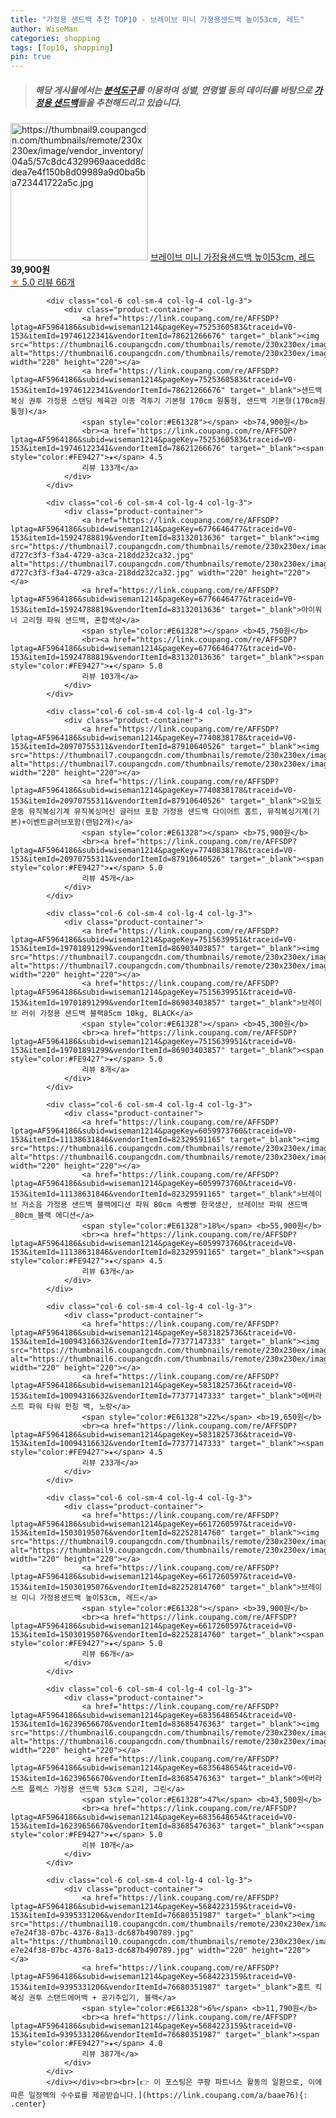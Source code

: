```yaml
---
title: "가정용 샌드백 추천 TOP10 - 브레이브 미니 가정용샌드백 높이53cm, 레드"
author: WiseMan
categories: shopping
tags: [Top10, shopping]
pin: true
---
```


> ##### 해당 게시물에서는 [**분석도구**](https://itemscout.io/)를 이용하여 **성별**, **연령별** 등의 데이터를 바탕으로 [**가정용 샌드백**](https://link.coupang.com/a/baae76)들을 추천해드리고 있습니다.
<div class="container"><div class="row">
            <div class="col-6 col-sm-4 col-lg-4 col-lg-3">
                <div class="product-container">
                    <a href="https://link.coupang.com/re/AFFSDP?lptag=AF5964186&subid=wiseman1214&pageKey=6617260597&traceid=V0-153&itemId=15030195076&vendorItemId=82252814760" target="_blank"><img src="https://thumbnail9.coupangcdn.com/thumbnails/remote/230x230ex/image/vendor_inventory/04a5/57c8dc4329969aacedd8cdea7e4f150b8d09989a9d0ba5ba723441722a5c.jpg" alt="https://thumbnail9.coupangcdn.com/thumbnails/remote/230x230ex/image/vendor_inventory/04a5/57c8dc4329969aacedd8cdea7e4f150b8d09989a9d0ba5ba723441722a5c.jpg" width="220" height="220"></a>
                    <a href="https://link.coupang.com/re/AFFSDP?lptag=AF5964186&subid=wiseman1214&pageKey=6617260597&traceid=V0-153&itemId=15030195076&vendorItemId=82252814760" target="_blank">브레이브 미니 가정용샌드백 높이53cm, 레드</a>
                    <span style="color:#E61328"></span> <b>39,900원</b>
                    <br><a href="https://link.coupang.com/re/AFFSDP?lptag=AF5964186&subid=wiseman1214&pageKey=6617260597&traceid=V0-153&itemId=15030195076&vendorItemId=82252814760" target="_blank"><span style="color:#FE9427">★</span> 5.0
                    리뷰 66개</a>
                </div>
            </div>
            
            <div class="col-6 col-sm-4 col-lg-4 col-lg-3">
                <div class="product-container">
                    <a href="https://link.coupang.com/re/AFFSDP?lptag=AF5964186&subid=wiseman1214&pageKey=7525360583&traceid=V0-153&itemId=19746122341&vendorItemId=78621266676" target="_blank"><img src="https://thumbnail6.coupangcdn.com/thumbnails/remote/230x230ex/image/vendor_inventory/4688/92ffd6ec7fb8bda397d9a5fcbf006f93e045f61cfe075c91531ba375cb13.png" alt="https://thumbnail6.coupangcdn.com/thumbnails/remote/230x230ex/image/vendor_inventory/4688/92ffd6ec7fb8bda397d9a5fcbf006f93e045f61cfe075c91531ba375cb13.png" width="220" height="220"></a>
                    <a href="https://link.coupang.com/re/AFFSDP?lptag=AF5964186&subid=wiseman1214&pageKey=7525360583&traceid=V0-153&itemId=19746122341&vendorItemId=78621266676" target="_blank">샌드백 복싱 권투 가정용 스탠딩 체육관 이종 격투기 기본형 170cm 원통형, 샌드백 기본형(170cm원통형)</a>
                    <span style="color:#E61328"></span> <b>74,900원</b>
                    <br><a href="https://link.coupang.com/re/AFFSDP?lptag=AF5964186&subid=wiseman1214&pageKey=7525360583&traceid=V0-153&itemId=19746122341&vendorItemId=78621266676" target="_blank"><span style="color:#FE9427">★</span> 4.5
                    리뷰 133개</a>
                </div>
            </div>
            
            <div class="col-6 col-sm-4 col-lg-4 col-lg-3">
                <div class="product-container">
                    <a href="https://link.coupang.com/re/AFFSDP?lptag=AF5964186&subid=wiseman1214&pageKey=6776646477&traceid=V0-153&itemId=15924788819&vendorItemId=83132013636" target="_blank"><img src="https://thumbnail7.coupangcdn.com/thumbnails/remote/230x230ex/image/retail/images/2198724608759720-d727c3f3-f3a4-4729-a3ca-218dd232ca32.jpg" alt="https://thumbnail7.coupangcdn.com/thumbnails/remote/230x230ex/image/retail/images/2198724608759720-d727c3f3-f3a4-4729-a3ca-218dd232ca32.jpg" width="220" height="220"></a>
                    <a href="https://link.coupang.com/re/AFFSDP?lptag=AF5964186&subid=wiseman1214&pageKey=6776646477&traceid=V0-153&itemId=15924788819&vendorItemId=83132013636" target="_blank">아이워너 고리형 파워 샌드백, 혼합색상</a>
                    <span style="color:#E61328"></span> <b>45,750원</b>
                    <br><a href="https://link.coupang.com/re/AFFSDP?lptag=AF5964186&subid=wiseman1214&pageKey=6776646477&traceid=V0-153&itemId=15924788819&vendorItemId=83132013636" target="_blank"><span style="color:#FE9427">★</span> 5.0
                    리뷰 103개</a>
                </div>
            </div>
            
            <div class="col-6 col-sm-4 col-lg-4 col-lg-3">
                <div class="product-container">
                    <a href="https://link.coupang.com/re/AFFSDP?lptag=AF5964186&subid=wiseman1214&pageKey=7740838178&traceid=V0-153&itemId=20970755311&vendorItemId=87910640526" target="_blank"><img src="https://thumbnail7.coupangcdn.com/thumbnails/remote/230x230ex/image/vendor_inventory/80fa/f893c9d92d421a1589b3a29288bc87cd02c4e5ee3fea947b8c8119d5af84.png" alt="https://thumbnail7.coupangcdn.com/thumbnails/remote/230x230ex/image/vendor_inventory/80fa/f893c9d92d421a1589b3a29288bc87cd02c4e5ee3fea947b8c8119d5af84.png" width="220" height="220"></a>
                    <a href="https://link.coupang.com/re/AFFSDP?lptag=AF5964186&subid=wiseman1214&pageKey=7740838178&traceid=V0-153&itemId=20970755311&vendorItemId=87910640526" target="_blank">오늘도운동 뮤직복싱기계 뮤직복싱머신 글러브 포함 가정용 샌드백 다이어트 홈트, 뮤직복싱기계(기본)+이벤트글러브포함(랜덤2개)</a>
                    <span style="color:#E61328"></span> <b>75,900원</b>
                    <br><a href="https://link.coupang.com/re/AFFSDP?lptag=AF5964186&subid=wiseman1214&pageKey=7740838178&traceid=V0-153&itemId=20970755311&vendorItemId=87910640526" target="_blank"><span style="color:#FE9427">★</span> 5.0
                    리뷰 45개</a>
                </div>
            </div>
            
            <div class="col-6 col-sm-4 col-lg-4 col-lg-3">
                <div class="product-container">
                    <a href="https://link.coupang.com/re/AFFSDP?lptag=AF5964186&subid=wiseman1214&pageKey=7515639951&traceid=V0-153&itemId=19701891299&vendorItemId=86903403857" target="_blank"><img src="https://thumbnail7.coupangcdn.com/thumbnails/remote/230x230ex/image/vendor_inventory/0fda/4b7c96509c23ac688bb63f3db417667b111507c76a48d505e444f60a64cf.jpg" alt="https://thumbnail7.coupangcdn.com/thumbnails/remote/230x230ex/image/vendor_inventory/0fda/4b7c96509c23ac688bb63f3db417667b111507c76a48d505e444f60a64cf.jpg" width="220" height="220"></a>
                    <a href="https://link.coupang.com/re/AFFSDP?lptag=AF5964186&subid=wiseman1214&pageKey=7515639951&traceid=V0-153&itemId=19701891299&vendorItemId=86903403857" target="_blank">브레이브 러쉬 가정용 샌드백 블랙85cm 10kg, BLACK</a>
                    <span style="color:#E61328"></span> <b>45,300원</b>
                    <br><a href="https://link.coupang.com/re/AFFSDP?lptag=AF5964186&subid=wiseman1214&pageKey=7515639951&traceid=V0-153&itemId=19701891299&vendorItemId=86903403857" target="_blank"><span style="color:#FE9427">★</span> 5.0
                    리뷰 8개</a>
                </div>
            </div>
            
            <div class="col-6 col-sm-4 col-lg-4 col-lg-3">
                <div class="product-container">
                    <a href="https://link.coupang.com/re/AFFSDP?lptag=AF5964186&subid=wiseman1214&pageKey=6059973760&traceid=V0-153&itemId=11138631846&vendorItemId=82329591165" target="_blank"><img src="https://thumbnail6.coupangcdn.com/thumbnails/remote/230x230ex/image/vendor_inventory/bf32/6456a04f06f41b5e31aa4fb5319f50b6bb8be617f4f50ad594f5fbde6a1e.jpg" alt="https://thumbnail6.coupangcdn.com/thumbnails/remote/230x230ex/image/vendor_inventory/bf32/6456a04f06f41b5e31aa4fb5319f50b6bb8be617f4f50ad594f5fbde6a1e.jpg" width="220" height="220"></a>
                    <a href="https://link.coupang.com/re/AFFSDP?lptag=AF5964186&subid=wiseman1214&pageKey=6059973760&traceid=V0-153&itemId=11138631846&vendorItemId=82329591165" target="_blank">브레이브 저소음 가정용 샌드백 블랙에디션 파워 80cm 속빵빵 한국생산, 브레이브 파워 샌드백_80cm_블랙 에디션</a>
                    <span style="color:#E61328">18%</span> <b>55,900원</b>
                    <br><a href="https://link.coupang.com/re/AFFSDP?lptag=AF5964186&subid=wiseman1214&pageKey=6059973760&traceid=V0-153&itemId=11138631846&vendorItemId=82329591165" target="_blank"><span style="color:#FE9427">★</span> 4.5
                    리뷰 63개</a>
                </div>
            </div>
            
            <div class="col-6 col-sm-4 col-lg-4 col-lg-3">
                <div class="product-container">
                    <a href="https://link.coupang.com/re/AFFSDP?lptag=AF5964186&subid=wiseman1214&pageKey=5831825736&traceid=V0-153&itemId=10094316632&vendorItemId=77377147333" target="_blank"><img src="https://thumbnail6.coupangcdn.com/thumbnails/remote/230x230ex/image/rs_quotation_api/vffmipo6/f22ef161eb5149319e8da3d24d69b3c7.jpg" alt="https://thumbnail6.coupangcdn.com/thumbnails/remote/230x230ex/image/rs_quotation_api/vffmipo6/f22ef161eb5149319e8da3d24d69b3c7.jpg" width="220" height="220"></a>
                    <a href="https://link.coupang.com/re/AFFSDP?lptag=AF5964186&subid=wiseman1214&pageKey=5831825736&traceid=V0-153&itemId=10094316632&vendorItemId=77377147333" target="_blank">에버라스트 파워 타워 펀칭 백, 노랑</a>
                    <span style="color:#E61328">22%</span> <b>19,650원</b>
                    <br><a href="https://link.coupang.com/re/AFFSDP?lptag=AF5964186&subid=wiseman1214&pageKey=5831825736&traceid=V0-153&itemId=10094316632&vendorItemId=77377147333" target="_blank"><span style="color:#FE9427">★</span> 4.5
                    리뷰 233개</a>
                </div>
            </div>
            
            <div class="col-6 col-sm-4 col-lg-4 col-lg-3">
                <div class="product-container">
                    <a href="https://link.coupang.com/re/AFFSDP?lptag=AF5964186&subid=wiseman1214&pageKey=6617260597&traceid=V0-153&itemId=15030195076&vendorItemId=82252814760" target="_blank"><img src="https://thumbnail9.coupangcdn.com/thumbnails/remote/230x230ex/image/vendor_inventory/04a5/57c8dc4329969aacedd8cdea7e4f150b8d09989a9d0ba5ba723441722a5c.jpg" alt="https://thumbnail9.coupangcdn.com/thumbnails/remote/230x230ex/image/vendor_inventory/04a5/57c8dc4329969aacedd8cdea7e4f150b8d09989a9d0ba5ba723441722a5c.jpg" width="220" height="220"></a>
                    <a href="https://link.coupang.com/re/AFFSDP?lptag=AF5964186&subid=wiseman1214&pageKey=6617260597&traceid=V0-153&itemId=15030195076&vendorItemId=82252814760" target="_blank">브레이브 미니 가정용샌드백 높이53cm, 레드</a>
                    <span style="color:#E61328"></span> <b>39,900원</b>
                    <br><a href="https://link.coupang.com/re/AFFSDP?lptag=AF5964186&subid=wiseman1214&pageKey=6617260597&traceid=V0-153&itemId=15030195076&vendorItemId=82252814760" target="_blank"><span style="color:#FE9427">★</span> 5.0
                    리뷰 66개</a>
                </div>
            </div>
            
            <div class="col-6 col-sm-4 col-lg-4 col-lg-3">
                <div class="product-container">
                    <a href="https://link.coupang.com/re/AFFSDP?lptag=AF5964186&subid=wiseman1214&pageKey=6835648654&traceid=V0-153&itemId=16239656670&vendorItemId=83685476363" target="_blank"><img src="https://thumbnail6.coupangcdn.com/thumbnails/remote/230x230ex/image/vendor_inventory/953c/ce66add13747b55559c2bda6adeaf3f5082d709215fa83d7c56352447aa5.jpg" alt="https://thumbnail6.coupangcdn.com/thumbnails/remote/230x230ex/image/vendor_inventory/953c/ce66add13747b55559c2bda6adeaf3f5082d709215fa83d7c56352447aa5.jpg" width="220" height="220"></a>
                    <a href="https://link.coupang.com/re/AFFSDP?lptag=AF5964186&subid=wiseman1214&pageKey=6835648654&traceid=V0-153&itemId=16239656670&vendorItemId=83685476363" target="_blank">에버라스트 플렉스 가정용 샌드백 53cm S고리, 그린</a>
                    <span style="color:#E61328">47%</span> <b>43,500원</b>
                    <br><a href="https://link.coupang.com/re/AFFSDP?lptag=AF5964186&subid=wiseman1214&pageKey=6835648654&traceid=V0-153&itemId=16239656670&vendorItemId=83685476363" target="_blank"><span style="color:#FE9427">★</span> 5.0
                    리뷰 10개</a>
                </div>
            </div>
            
            <div class="col-6 col-sm-4 col-lg-4 col-lg-3">
                <div class="product-container">
                    <a href="https://link.coupang.com/re/AFFSDP?lptag=AF5964186&subid=wiseman1214&pageKey=5684223159&traceid=V0-153&itemId=9395331206&vendorItemId=76680351987" target="_blank"><img src="https://thumbnail10.coupangcdn.com/thumbnails/remote/230x230ex/image/retail/images/4191866898092566-e7e24f38-07bc-4376-8a13-dc687b490789.jpg" alt="https://thumbnail10.coupangcdn.com/thumbnails/remote/230x230ex/image/retail/images/4191866898092566-e7e24f38-07bc-4376-8a13-dc687b490789.jpg" width="220" height="220"></a>
                    <a href="https://link.coupang.com/re/AFFSDP?lptag=AF5964186&subid=wiseman1214&pageKey=5684223159&traceid=V0-153&itemId=9395331206&vendorItemId=76680351987" target="_blank">홈트 킥복싱 권투 스탠드에어백 + 공기주입기, 블랙</a>
                    <span style="color:#E61328">6%</span> <b>11,790원</b>
                    <br><a href="https://link.coupang.com/re/AFFSDP?lptag=AF5964186&subid=wiseman1214&pageKey=5684223159&traceid=V0-153&itemId=9395331206&vendorItemId=76680351987" target="_blank"><span style="color:#FE9427">★</span> 4.0
                    리뷰 387개</a>
                </div>
            </div>
            </div></div><br><br>[👉 이 포스팅은 쿠팡 파트너스 활동의 일환으로, 이에 따른 일정액의 수수료를 제공받습니다.](https://link.coupang.com/a/baae76){: .center}
